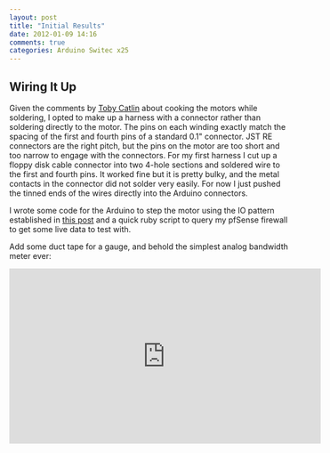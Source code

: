 ```yaml
---
layout: post
title: "Initial Results"
date: 2012-01-09 14:16
comments: true
categories: Arduino Switec x25 
---
```


Wiring It Up
------------

Given the comments by [Toby Catlin](http://www.arduino.cc/cgi-bin/yabb2/YaBB.pl?num=1260978962)
about cooking the motors while soldering, I opted to make up a harness with a connector rather than
soldering directly to the motor.
The pins on each winding exactly match the spacing of the first and fourth pins
of a standard 0.1" connector.  JST RE connectors are the right pitch, but the pins on the motor are
too short and too narrow to engage with the connectors.  For my first harness I cut up
a floppy disk cable connector into two 4-hole sections and soldered wire to the first and fourth
pins.  It worked fine but it is pretty bulky, and the metal contacts in the connector did not solder
very easily.  For now I just pushed the tinned ends of the wires directly into the Arduino connectors.

I wrote some code for the Arduino to step the motor using the IO pattern established
in [this post](http://www.arduino.cc/cgi-bin/yabb2/YaBB.pl?num=1260978962)
and a quick ruby script to query my pfSense firewall to get some live data to test with.

Add some duct tape for a gauge, and behold the simplest analog bandwidth meter ever:

<iframe width="560" height="315" src="http://www.youtube.com/embed/vwAxRk_5oXA" frameborder="0" allowfullscreen="allowfullscreen"></iframe>




